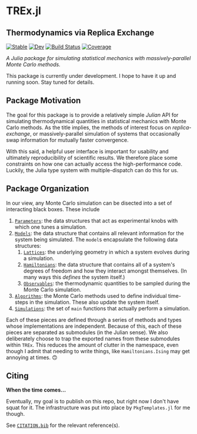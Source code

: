 # TREx.jl
## Thermodynamics via Replica Exchange

[![Stable](https://img.shields.io/badge/docs-stable-blue.svg)](https://meese-wj.github.io/TREx.jl/stable/)
[![Dev](https://img.shields.io/badge/docs-dev-blue.svg)](https://meese-wj.github.io/TREx.jl/dev/)
[![Build Status](https://github.com/meese-wj/TREx.jl/actions/workflows/CI.yml/badge.svg?branch=main)](https://github.com/meese-wj/TREx.jl/actions/workflows/CI.yml?query=branch%3Amain)
[![Coverage](https://codecov.io/gh/meese-wj/TREx.jl/branch/main/graph/badge.svg)](https://codecov.io/gh/meese-wj/TREx.jl)

*A Julia package for simulating statistical mechanics with massively-parallel Monte Carlo methods.*

This package is currently under development. I hope to have it up and running soon. Stay tuned for details.

## Package Motivation

The goal for this package is to provide a relatively simple *Julian* API for simulating thermodynamical quantities in statistical mechanics with Monte Carlo methods. As the title implies, the methods of interest focus on *replica-exchange*, or massively-parallel simulation of systems that occasionally swap information for mutually faster convergence.

With this said, a helpful user interface is important for usability and ultimately reproducibility of scientific results. We therefore place some constraints on how one can actually access the high-performance code. Luckily, the Julia type system with multiple-dispatch can do this for us.

## Package Organization

In our view, any Monte Carlo simulation can be disected into a set of interacting black boxes. These include

1. [`Parameters`](src/Parameters/): the data structures that act as experimental knobs with which one tunes a simulation.
1. [`Models`](src/Models): the data structure that contains all relevant information for the system being simulated. The `model`s encapsulate the following data structures:
    1. [`Lattices`](src/Lattices/): the underlying geometry in which a system evolves during a simulation.
    1. [`Hamiltonians`](src/Hamiltonians/): the data structure that contains all of a system's degrees of freedom and how they interact amongst themselves. (In many ways this *defines* the system itself.)
    1. [`Observables`](src/Models/Observables): the thermodynamic quantities to be sampled during the Monte Carlo simulation.
1. [`Algorithms`](src/Algorithms/): the Monte Carlo methods used to define individual time-steps in the simulation. These also update the system itself.
1. [`Simulations`](src/Simulations/): the set of `main` functions that actually perform a simulation.

Each of these pieces are defined through a series of methods and types whose implementations are independent. Because of this, each of these pieces are separated as submodules (in the Julian sense). We also deliberately choose to trap the exported names from these submodules within `TREx`. This reduces the amount of clutter in the namespace, even though I admit that needing to write things, like `Hamiltonians.Ising` may get annoying at times. 🙃

## Citing 

**When the time comes...**

Eventually, my goal is to publish on this repo, but right now I don't have squat for it. The infrastructure was put into place by `PkgTemplates.jl` for me though.

See [`CITATION.bib`](CITATION.bib) for the relevant reference(s).
